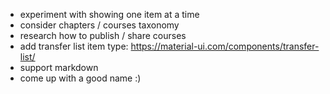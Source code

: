 - experiment with showing one item at a time
- consider chapters / courses taxonomy
- research how to publish / share courses
- add transfer list item type: https://material-ui.com/components/transfer-list/
- support markdown
- come up with a good name :)
